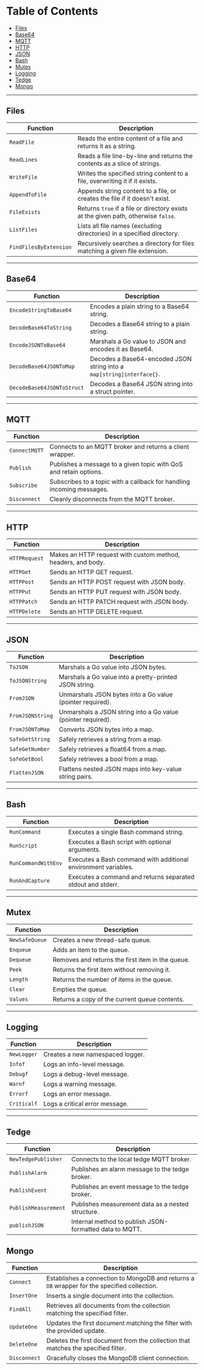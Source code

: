 # Table of Contents

- [Files](#files)
- [Base64](#base64)
- [MQTT](#mqtt)
- [HTTP](#http)
- [JSON](#json)
- [Bash](#bash)
- [Mutex](#mutex)
- [Logging](#logging)
- [Tedge](#tedge)
- [Mongo](#mongo)

---

## Files

| Function | Description |
|----------|-------------|
| `ReadFile` | Reads the entire content of a file and returns it as a string. |
| `ReadLines` | Reads a file line-by-line and returns the contents as a slice of strings. |
| `WriteFile` | Writes the specified string content to a file, overwriting it if it exists. |
| `AppendToFile` | Appends string content to a file, or creates the file if it doesn't exist. |
| `FileExists` | Returns `true` if a file or directory exists at the given path, otherwise `false`. |
| `ListFiles` | Lists all file names (excluding directories) in a specified directory. |
| `FindFilesByExtension` | Recursively searches a directory for files matching a given file extension. |

---

## Base64

| Function | Description |
|----------|-------------|
| `EncodeStringToBase64` | Encodes a plain string to a Base64 string. |
| `DecodeBase64ToString` | Decodes a Base64 string to a plain string. |
| `EncodeJSONToBase64` | Marshals a Go value to JSON and encodes it as Base64. |
| `DecodeBase64JSONToMap` | Decodes a Base64-encoded JSON string into a `map[string]interface{}`. |
| `DecodeBase64JSONToStruct` | Decodes a Base64 JSON string into a struct pointer. |

---

## MQTT

| Function | Description |
|----------|-------------|
| `ConnectMQTT` | Connects to an MQTT broker and returns a client wrapper. |
| `Publish` | Publishes a message to a given topic with QoS and retain options. |
| `Subscribe` | Subscribes to a topic with a callback for handling incoming messages. |
| `Disconnect` | Cleanly disconnects from the MQTT broker. |

---

## HTTP

| Function | Description |
|----------|-------------|
| `HTTPRequest` | Makes an HTTP request with custom method, headers, and body. |
| `HTTPGet` | Sends an HTTP GET request. |
| `HTTPPost` | Sends an HTTP POST request with JSON body. |
| `HTTPPut` | Sends an HTTP PUT request with JSON body. |
| `HTTPPatch` | Sends an HTTP PATCH request with JSON body. |
| `HTTPDelete` | Sends an HTTP DELETE request. |

---

## JSON

| Function | Description |
|----------|-------------|
| `ToJSON` | Marshals a Go value into JSON bytes. |
| `ToJSONString` | Marshals a Go value into a pretty-printed JSON string. |
| `FromJSON` | Unmarshals JSON bytes into a Go value (pointer required). |
| `FromJSONString` | Unmarshals a JSON string into a Go value (pointer required). |
| `FromJSONToMap` | Converts JSON bytes into a map. |
| `SafeGetString` | Safely retrieves a string from a map. |
| `SafeGetNumber` | Safely retrieves a float64 from a map. |
| `SafeGetBool` | Safely retrieves a bool from a map. |
| `FlattenJSON` | Flattens nested JSON maps into key-value string pairs. |

---

## Bash

| Function | Description |
|----------|-------------|
| `RunCommand` | Executes a single Bash command string. |
| `RunScript` | Executes a Bash script with optional arguments. |
| `RunCommandWithEnv` | Executes a Bash command with additional environment variables. |
| `RunAndCapture` | Executes a command and returns separated stdout and stderr. |

---

## Mutex

| Function | Description |
|----------|-------------|
| `NewSafeQueue` | Creates a new thread-safe queue. |
| `Enqueue` | Adds an item to the queue. |
| `Dequeue` | Removes and returns the first item in the queue. |
| `Peek` | Returns the first item without removing it. |
| `Length` | Returns the number of items in the queue. |
| `Clear` | Empties the queue. |
| `Values` | Returns a copy of the current queue contents. |

---

## Logging

| Function | Description |
|----------|-------------|
| `NewLogger` | Creates a new namespaced logger. |
| `Infof` | Logs an info-level message. |
| `Debugf` | Logs a debug-level message. |
| `Warnf` | Logs a warning message. |
| `Errorf` | Logs an error message. |
| `Criticalf` | Logs a critical error message. |

---

## Tedge

| Function | Description |
|----------|-------------|
| `NewTedgePublisher` | Connects to the local tedge MQTT broker. |
| `PublishAlarm` | Publishes an alarm message to the tedge broker. |
| `PublishEvent` | Publishes an event message to the tedge broker. |
| `PublishMeasurement` | Publishes measurement data as a nested structure. |
| `publishJSON` | Internal method to publish JSON-formatted data to MQTT. |

## Mongo

| Function | Description |
|----------|-------------|
| `Connect` | Establishes a connection to MongoDB and returns a `DB` wrapper for the specified collection. |
| `InsertOne` | Inserts a single document into the collection. |
| `FindAll` | Retrieves all documents from the collection matching the specified filter. |
| `UpdateOne` | Updates the first document matching the filter with the provided update. |
| `DeleteOne` | Deletes the first document from the collection that matches the specified filter. |
| `Disconnect` | Gracefully closes the MongoDB client connection. |
